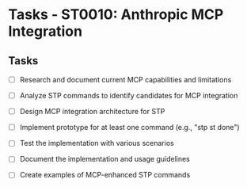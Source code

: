 # Tasks - ST0010: Anthropic MCP Integration

## Tasks

- [ ] Research and document current MCP capabilities and limitations
- [ ] Analyze STP commands to identify candidates for MCP integration
- [ ] Design MCP integration architecture for STP
- [ ] Implement prototype for at least one command (e.g., "stp st done")
- [ ] Test the implementation with various scenarios
- [ ] Document the implementation and usage guidelines
- [ ] Create examples of MCP-enhanced STP commands

